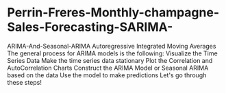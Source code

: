 # Perrin-Freres-Monthly-champagne-Sales-Forecasting-SARIMA-
ARIMA-And-Seasonal-ARIMA
Autoregressive Integrated Moving Averages
The general process for ARIMA models is the following:
Visualize the Time Series Data
Make the time series data stationary
Plot the Correlation and AutoCorrelation Charts
Construct the ARIMA Model or Seasonal ARIMA based on the data
Use the model to make predictions
Let's go through these steps!
